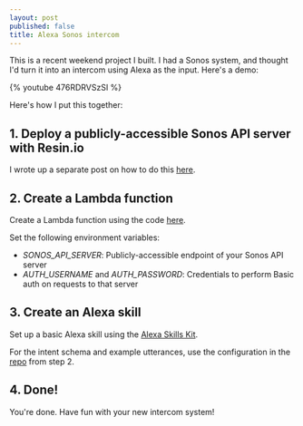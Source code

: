 ```yaml
---
layout: post
published: false
title: Alexa Sonos intercom
---
```

This is a recent weekend project I built. I had a Sonos system, and thought I'd turn it into an intercom using Alexa as the input. Here's a demo:

{% youtube 476RDRVSzSI %}

Here's how I put this together:

## 1. Deploy a publicly-accessible Sonos API server with Resin.io

I wrote up a separate post on how to do this [here](https://www.david-merrick.com/2017/05/16/setting-up-node-sonos-api/).

## 2. Create a Lambda function

Create a Lambda function using the code [here](https://github.com/davidmerrick/alexa-sonos-intercom).

Set the following environment variables:

* *SONOS_API_SERVER*: Publicly-accessible endpoint of your Sonos API server
* *AUTH_USERNAME* and *AUTH_PASSWORD*: Credentials to perform Basic auth on requests to that server

## 3. Create an Alexa skill

Set up a basic Alexa skill using the [Alexa Skills Kit](https://developer.amazon.com/alexa-skills-kit).

For the intent schema and example utterances, use the configuration in the [repo](https://github.com/davidmerrick/alexa-sonos-intercom/tree/master/speechAssets) from step 2.

## 4. Done!

You're done. Have fun with your new intercom system!